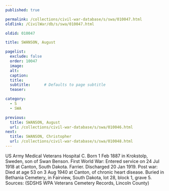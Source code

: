 ```yaml
---
published: true

permalink: /collections/civil-war-database/s/swa/010047.html
oldlink: /CivilWar/db/s/swa/010047.html

oldid: 010047

title: SWANSON, August

pagelist:
  exclude: false
  order: 10047
  image: 
  alt:
  caption:
  title:
  subtitle:      # Defaults to page subtitle
  teaser:

category: 
  - S 
  - SWA

previous:
  title: SWANSON, August
  url: /collections/civil-war-database/s/swa/010046.html  
next:
  title: SWANSON, Christopher
  url: /collections/civil-war-database/s/swa/010048.html   
---
```

US Army Medical Veterans Hospital C. Born 1 Feb 1887 in Krokstolp, Sweden, son of Swan Benson. First World War: Entered service on 24 Jul 1918 at Canton, South Dakota. Farrier. Discharged 20 Jan 1919. Post war: Died at age 53 on 3 Aug 1940 at Canton, of chronic heart disease. Buried in Bethania Cemetery, in Fairview, South Dakota, lot 28, block 1, grave 5. Sources: (SDSHS WPA Veterans Cemetery Records, Lincoln County)